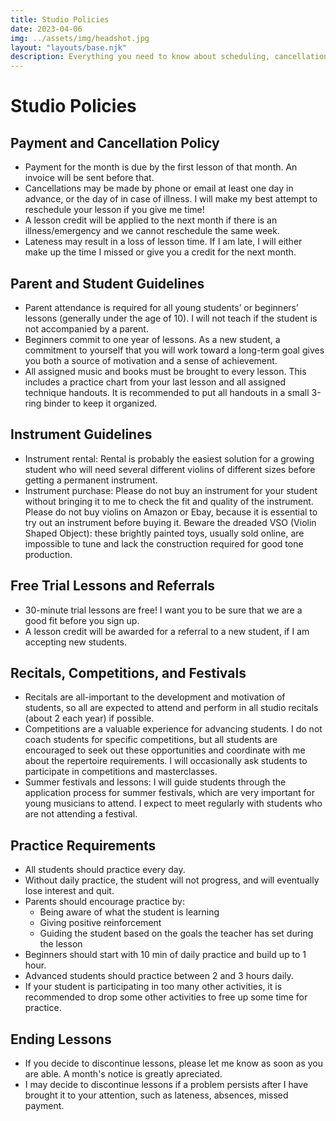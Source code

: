 ```yaml
---
title: Studio Policies
date: 2023-04-06
img: ../assets/img/headshot.jpg
layout: "layouts/base.njk"
description: Everything you need to know about scheduling, cancellations, payment, instruments, etc...
---
```


# Studio Policies

## Payment and Cancellation Policy
- Payment for the month is due by the first lesson of that month. An invoice will be sent before that.
- Cancellations may be made by phone or email at least one day in advance, or the day of in case of illness. I will make my best attempt to reschedule your lesson if you give me time!
- A lesson credit will be applied to the next month if there is an illness/emergency and we cannot reschedule the same week.
- Lateness may result in a loss of lesson time. If I am late, I will either make up the time I missed or give you a credit for the next month.

## Parent and Student Guidelines
- Parent attendance is required for all young students’ or beginners’ lessons (generally under the age of 10). I will not teach if the student is not accompanied by a parent.
- Beginners commit to one year of lessons. As a new student, a commitment to yourself that you will work toward a long-term goal gives you both a source of motivation and a sense of achievement.
- All assigned music and books must be brought to every lesson. This includes a practice chart from your last lesson and all assigned technique handouts. It is recommended to put all handouts in a small 3-ring binder to keep it organized.

## Instrument Guidelines
- Instrument rental: Rental is probably the easiest solution for a growing student who will need several different violins of different sizes before getting a permanent instrument.
- Instrument purchase: Please do not buy an instrument for your student without bringing it to me to check the fit and quality of the instrument. Please do not buy violins on Amazon or Ebay, because it is essential to try out an instrument before buying it. Beware the dreaded VSO (Violin Shaped Object): these brightly painted toys, usually sold online, are impossible to tune and lack the construction required for good tone production.

## Free Trial Lessons and Referrals
- 30-minute trial lessons are free! I want you to be sure that we are a good fit before you sign up.
- A lesson credit will be awarded for a referral to a new student, if I am accepting new students.

## Recitals, Competitions, and Festivals
- Recitals are all-important to the development and motivation of students, so all are expected to attend and perform in all studio recitals (about 2 each year) if possible.
- Competitions are a valuable experience for advancing students. I do not coach students for specific competitions, but all students are encouraged to seek out these opportunities and coordinate with me about the repertoire requirements. I will occasionally ask students to participate in competitions and masterclasses.
- Summer festivals and lessons: I will guide students through the application process for summer festivals, which are very important for young musicians to attend. I expect to meet regularly with students who are not attending a festival.

## Practice Requirements
- All students should practice every day.
- Without daily practice, the student will not progress, and will eventually lose interest and quit.
- Parents should encourage practice by:
    - Being aware of what the student is learning
    - Giving positive reinforcement
    - Guiding the student based on the goals the teacher has set during the lesson
- Beginners should start with 10 min of daily practice and build up to 1 hour.
- Advanced students should practice between 2 and 3 hours daily.
- If your student is participating in too many other activities, it is recommended to drop some other activities to free up some time for practice.

## Ending Lessons
- If you decide to discontinue lessons, please let me know as soon as you are able. A month's notice is greatly apreciated.
- I may decide to discontinue lessons if a problem persists after I have brought it to your attention, such as lateness, absences, missed payment.